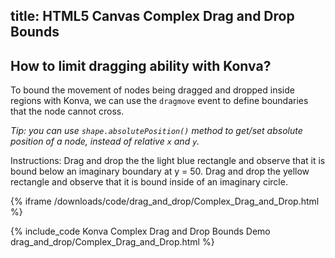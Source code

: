 ## title: HTML5 Canvas Complex Drag and Drop Bounds

## How to limit dragging ability with Konva?

To bound the movement of nodes being dragged and dropped inside regions with
Konva, we can use the `dragmove` event to define boundaries that the node cannot cross.

_Tip: you can use `shape.absolutePosition()` method to get/set absolute position of a node, instead of relative `x` and `y`._

Instructions: Drag and drop the the light blue rectangle and observe that it
is bound below an imaginary boundary at y = 50. Drag and drop the yellow
rectangle and observe that it is bound inside of an imaginary circle.

{% iframe /downloads/code/drag_and_drop/Complex_Drag_and_Drop.html %}

{% include_code Konva Complex Drag and Drop Bounds Demo drag_and_drop/Complex_Drag_and_Drop.html %}
